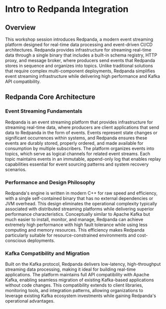 # Intro to Redpanda Integration

## Overview

This workshop session introduces Redpanda, a modern event streaming platform designed for real-time data processing and event-driven CI/CD architectures. Redpanda provides infrastructure for streaming real-time data through a single binary that includes a built-in schema registry, HTTP proxy, and message broker, where producers send events that Redpanda stores in sequence and organizes into topics. Unlike traditional solutions that require complex multi-component deployments, Redpanda simplifies event streaming infrastructure while delivering high performance and Kafka API compatibility.

## Redpanda Core Architecture

### Event Streaming Fundamentals

Redpanda is an event streaming platform that provides infrastructure for streaming real-time data, where producers are client applications that send data to Redpanda in the form of events. Events represent state changes or significant occurrences within systems, and Redpanda ensures these events are durably stored, properly ordered, and made available for consumption by multiple subscribers.
The platform organizes events into topics, which serve as logical channels for related event streams. Each topic maintains events in an immutable, append-only log that enables replay capabilities essential for event sourcing patterns and system recovery scenarios.

### Performance and Design Philosophy

Redpanda's engine is written in modern C++ for raw speed and efficiency, with a single self-contained binary that has no external dependencies or JVM overhead. This design eliminates the operational complexity typically associated with distributed streaming platforms while delivering superior performance characteristics.
Conceptually similar to Apache Kafka but much easier to install, monitor, and manage, Redpanda can achieve extremely high performance with high fault tolerance while using less computing and memory resources. This efficiency makes Redpanda particularly suitable for resource-constrained environments and cost-conscious deployments.

### Kafka Compatibility and Migration

Built on the Kafka protocol, Redpanda delivers low-latency, high-throughput streaming data processing, making it ideal for building real-time applications. The platform maintains full API compatibility with Apache Kafka, enabling seamless migration of existing Kafka-based applications without code changes.
This compatibility extends to client libraries, monitoring tools, and integration patterns, allowing organizations to leverage existing Kafka ecosystem investments while gaining Redpanda's operational advantages.